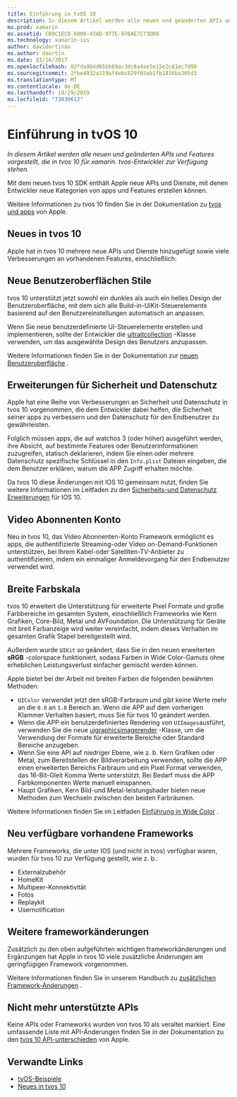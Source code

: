 ```yaml
---
title: Einführung in tvOS 10
description: In diesem Artikel werden alle neuen und geänderten APIs und Features vorgestellt, die in tvos 10 für xamarin. tvos-Entwickler zur Verfügung stehen.
ms.prod: xamarin
ms.assetid: CB9C1EC8-6008-43AD-977E-976AE7C73DD8
ms.technology: xamarin-ios
author: davidortinau
ms.author: daortin
ms.date: 03/16/2017
ms.openlocfilehash: 02fda984d65bb89ac3dc8a4ae5e15e2c61ec7d90
ms.sourcegitcommit: 2fbe4932a319af4ebc829f65eb1fb1816ba305d3
ms.translationtype: MT
ms.contentlocale: de-DE
ms.lasthandoff: 10/29/2019
ms.locfileid: "73030612"
---
```

# <a name="introduction-to-tvos-10"></a>Einführung in tvOS 10

_In diesem Artikel werden alle neuen und geänderten APIs und Features vorgestellt, die in tvos 10 für xamarin. tvos-Entwickler zur Verfügung stehen._

Mit dem neuen tvos 10 SDK enthält Apple neue APIs und Dienste, mit denen Entwickler neue Kategorien von apps und Features erstellen können. 

Weitere Informationen zu tvos 10 finden Sie in der Dokumentation zu [tvos und apps](https://developer.apple.com/tvos/) von Apple.

## <a name="whats-new-in-tvos-10"></a>Neues in tvos 10

Apple hat in tvos 10 mehrere neue APIs und Dienste hinzugefügt sowie viele Verbesserungen an vorhandenen Features, einschließlich:

## <a name="new-user-interface-styles"></a>Neue Benutzeroberflächen Stile

tvos 10 unterstützt jetzt sowohl ein dunkles als auch ein helles Design der Benutzeroberfläche, mit dem sich alle Build-in-UIKit-Steuerelemente basierend auf den Benutzereinstellungen automatisch an anpassen.

Wenn Sie neue benutzerdefinierte UI-Steuerelemente erstellen und implementieren, sollte der Entwickler die [uitraitcollection](https://developer.apple.com/reference/uikit/uitraitcollection) -Klasse verwenden, um das ausgewählte Design des Benutzers anzupassen.

Weitere Informationen finden Sie in der Dokumentation zur [neuen Benutzeroberfläche](~/ios/tvos/platform/user-interface-styles.md) .

## <a name="security-and-privacy-enhancements"></a>Erweiterungen für Sicherheit und Datenschutz

Apple hat eine Reihe von Verbesserungen an Sicherheit und Datenschutz in tvos 10 vorgenommen, die dem Entwickler dabei helfen, die Sicherheit seiner apps zu verbessern und den Datenschutz für den Endbenutzer zu gewährleisten.

Folglich müssen apps, die auf watchos 3 (oder höher) ausgeführt werden, ihre Absicht, auf bestimmte Features oder Benutzerinformationen zuzugreifen, statisch deklarieren, indem Sie einen oder mehrere Datenschutz spezifische Schlüssel in den `Info.plist` Dateien eingeben, die dem Benutzer erklären, warum die APP Zugriff erhalten möchte.

Da tvos 10 diese Änderungen mit IOS 10 gemeinsam nutzt, finden Sie weitere Informationen im Leitfaden zu den [Sicherheits-und Datenschutz Erweiterungen](~/ios/app-fundamentals/security-privacy.md) für IOS 10.

## <a name="video-subscriber-account"></a>Video Abonnenten Konto

Neu in tvos 10, das Video Abonnenten-Konto Framework ermöglicht es apps, die authentifizierte Streaming-oder Video on-Demand-Funktionen unterstützen, bei Ihrem Kabel-oder Satelliten-TV-Anbieter zu authentifizieren, indem ein einmaliger Anmeldevorgang für den Endbenutzer verwendet wird.

<!--To find out more, please see our [Video Subscriber Account](~/ios/platform-features/introduction-to-ios10/video-subscriber-account/) guide.-->

## <a name="wide-color"></a>Breite Farbskala

tvos 10 erweitert die Unterstützung für erweiterte Pixel Formate und große Farbbereiche im gesamten System, einschließlich Frameworks wie Kern Grafiken, Core-Bild, Metal und AVFoundation. Die Unterstützung für Geräte mit breit Farbanzeige wird weiter vereinfacht, indem dieses Verhalten im gesamten Grafik Stapel bereitgestellt wird.

Außerdem wurde `UIKit` so geändert, dass Sie in den neuen erweiterten **sRGB** -colorspace funktioniert, sodass Farben in Wide Color-Gamuts ohne erheblichen Leistungsverlust einfacher gemischt werden können.

Apple bietet bei der Arbeit mit breiten Farben die folgenden bewährten Methoden:

- `UIColor` verwendet jetzt den sRGB-Farbraum und gibt keine Werte mehr an die `0.0` an `1.0` Bereich an. Wenn die APP auf dem vorherigen Klammer Verhalten basiert, muss Sie für tvos 10 geändert werden.
- Wenn die APP ein benutzerdefiniertes Rendering von `UIImages`ausführt, verwenden Sie die neue [uigraphicsimagerender](https://developer.apple.com/reference/uikit/uigraphicsimagerenderer) -Klasse, um die Verwendung der Formate für erweiterte Bereiche oder Standard Bereiche anzugeben.
- Wenn Sie eine API auf niedriger Ebene, wie z. b. Kern Grafiken oder Metal, zum Bereitstellen der Bildverarbeitung verwenden, sollte die APP einen erweiterten Bereichs Farbraum und ein Pixel Format verwenden, das 16-Bit-Gleit Komma Werte unterstützt. Bei Bedarf muss die APP Farbkomponenten Werte manuell einspannen.
- Haupt Grafiken, Kern Bild-und Metal-leistungshader bieten neue Methoden zum Wechseln zwischen den beiden Farbräumen.

Weitere Informationen finden Sie im Leitfaden [Einführung in Wide Color](~/ios/platform/wide-color.md) .

## <a name="newly-available-existing-frameworks"></a>Neu verfügbare vorhandene Frameworks

Mehrere Frameworks, die unter IOS (und nicht in tvos) verfügbar waren, wurden für tvos 10 zur Verfügung gestellt, wie z. b.:

- Externalzubehör
- HomeKit
- Multipeer-Konnektivität
- Fotos
- Replaykit
- Usernotification

## <a name="additional-framework-changes"></a>Weitere frameworkänderungen

Zusätzlich zu den oben aufgeführten wichtigen frameworkänderungen und Ergänzungen hat Apple in tvos 10 viele zusätzliche Änderungen am geringfügigen Framework vorgenommen.

Weitere Informationen finden Sie in unserem Handbuch zu [zusätzlichen Framework-Änderungen](~/ios/tvos/platform/introduction-to-tvos10/additional-framework-changes.md) .

## <a name="deprecated-apis"></a>Nicht mehr unterstützte APIs

Keine APIs oder Frameworks wurden von tvos 10 als veraltet markiert. Eine umfassende Liste mit API-Änderungen finden Sie in der Dokumentation zu den [tvos 10 API-unterschieden](https://developer.apple.com/library/prerelease/content/releasenotes/General/tvOS10APIDiffs/index.html) von Apple.

## <a name="related-links"></a>Verwandte Links

- [tvOS-Beispiele](https://docs.microsoft.com/samples/browse/?products=xamarin&term=Xamarin.iOS+tvOS)
- [Neues in tvos 10](https://developer.apple.com/library/prerelease/content/releasenotes/General/WhatsNewinTVOS/Articles/tvOS10.html#//apple_ref/doc/uid/TP40017259-SW1)
